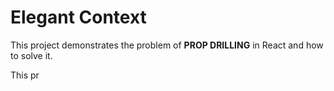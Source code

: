 # Elegant Context

This project demonstrates the problem of <b>PROP DRILLING</b> in React and how to solve it.

This pr